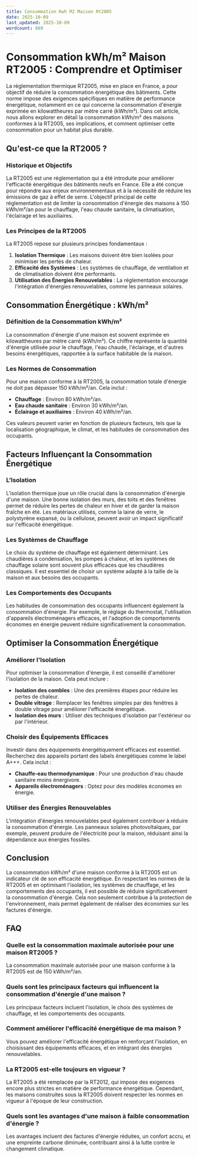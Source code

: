 ```yaml
---
title: Consommation Kwh M2 Maison Rt2005
date: 2025-10-09
last_updated: 2025-10-09
wordcount: 869
---
```


# Consommation kWh/m² Maison RT2005 : Comprendre et Optimiser

La réglementation thermique RT2005, mise en place en France, a pour objectif de réduire la consommation énergétique des bâtiments. Cette norme impose des exigences spécifiques en matière de performance énergétique, notamment en ce qui concerne la consommation d'énergie exprimée en kilowattheures par mètre carré (kWh/m²). Dans cet article, nous allons explorer en détail la consommation kWh/m² des maisons conformes à la RT2005, ses implications, et comment optimiser cette consommation pour un habitat plus durable.

## Qu'est-ce que la RT2005 ?

### Historique et Objectifs

La RT2005 est une réglementation qui a été introduite pour améliorer l'efficacité énergétique des bâtiments neufs en France. Elle a été conçue pour répondre aux enjeux environnementaux et à la nécessité de réduire les émissions de gaz à effet de serre. L'objectif principal de cette réglementation est de limiter la consommation d'énergie des maisons à 150 kWh/m²/an pour le chauffage, l'eau chaude sanitaire, la climatisation, l'éclairage et les auxiliaires.

### Les Principes de la RT2005

La RT2005 repose sur plusieurs principes fondamentaux :

1. **Isolation Thermique** : Les maisons doivent être bien isolées pour minimiser les pertes de chaleur.
2. **Efficacité des Systèmes** : Les systèmes de chauffage, de ventilation et de climatisation doivent être performants.
3. **Utilisation des Énergies Renouvelables** : La réglementation encourage l'intégration d'énergies renouvelables, comme les panneaux solaires.

## Consommation Énergétique : kWh/m²

### Définition de la Consommation kWh/m²

La consommation d'énergie d'une maison est souvent exprimée en kilowattheures par mètre carré (kWh/m²). Ce chiffre représente la quantité d'énergie utilisée pour le chauffage, l'eau chaude, l'éclairage, et d'autres besoins énergétiques, rapportée à la surface habitable de la maison.

### Les Normes de Consommation

Pour une maison conforme à la RT2005, la consommation totale d'énergie ne doit pas dépasser 150 kWh/m²/an. Cela inclut :

- **Chauffage** : Environ 80 kWh/m²/an.
- **Eau chaude sanitaire** : Environ 30 kWh/m²/an.
- **Éclairage et auxiliaires** : Environ 40 kWh/m²/an.

Ces valeurs peuvent varier en fonction de plusieurs facteurs, tels que la localisation géographique, le climat, et les habitudes de consommation des occupants.

## Facteurs Influençant la Consommation Énergétique

### L’Isolation

L'isolation thermique joue un rôle crucial dans la consommation d'énergie d'une maison. Une bonne isolation des murs, des toits et des fenêtres permet de réduire les pertes de chaleur en hiver et de garder la maison fraîche en été. Les matériaux utilisés, comme la laine de verre, le polystyrène expansé, ou la cellulose, peuvent avoir un impact significatif sur l'efficacité énergétique.

### Les Systèmes de Chauffage

Le choix du système de chauffage est également déterminant. Les chaudières à condensation, les pompes à chaleur, et les systèmes de chauffage solaire sont souvent plus efficaces que les chaudières classiques. Il est essentiel de choisir un système adapté à la taille de la maison et aux besoins des occupants.

### Les Comportements des Occupants

Les habitudes de consommation des occupants influencent également la consommation d'énergie. Par exemple, le réglage du thermostat, l'utilisation d'appareils électroménagers efficaces, et l'adoption de comportements économes en énergie peuvent réduire significativement la consommation.

## Optimiser la Consommation Énergétique

### Améliorer l'Isolation

Pour optimiser la consommation d'énergie, il est conseillé d'améliorer l'isolation de la maison. Cela peut inclure :

- **Isolation des combles** : Une des premières étapes pour réduire les pertes de chaleur.
- **Double vitrage** : Remplacer les fenêtres simples par des fenêtres à double vitrage pour améliorer l'efficacité énergétique.
- **Isolation des murs** : Utiliser des techniques d'isolation par l'extérieur ou par l'intérieur.

### Choisir des Équipements Efficaces

Investir dans des équipements énergétiquement efficaces est essentiel. Recherchez des appareils portant des labels énergétiques comme le label A+++. Cela inclut :

- **Chauffe-eau thermodynamique** : Pour une production d'eau chaude sanitaire moins énergivore.
- **Appareils électroménagers** : Optez pour des modèles économes en énergie.

### Utiliser des Énergies Renouvelables

L'intégration d'énergies renouvelables peut également contribuer à réduire la consommation d'énergie. Les panneaux solaires photovoltaïques, par exemple, peuvent produire de l'électricité pour la maison, réduisant ainsi la dépendance aux énergies fossiles.

## Conclusion

La consommation kWh/m² d'une maison conforme à la RT2005 est un indicateur clé de son efficacité énergétique. En respectant les normes de la RT2005 et en optimisant l'isolation, les systèmes de chauffage, et les comportements des occupants, il est possible de réduire significativement la consommation d'énergie. Cela non seulement contribue à la protection de l'environnement, mais permet également de réaliser des économies sur les factures d'énergie.

## FAQ

### Quelle est la consommation maximale autorisée pour une maison RT2005 ?

La consommation maximale autorisée pour une maison conforme à la RT2005 est de 150 kWh/m²/an.

### Quels sont les principaux facteurs qui influencent la consommation d'énergie d'une maison ?

Les principaux facteurs incluent l'isolation, le choix des systèmes de chauffage, et les comportements des occupants.

### Comment améliorer l'efficacité énergétique de ma maison ?

Vous pouvez améliorer l'efficacité énergétique en renforçant l'isolation, en choisissant des équipements efficaces, et en intégrant des énergies renouvelables.

### La RT2005 est-elle toujours en vigueur ?

La RT2005 a été remplacée par la RT2012, qui impose des exigences encore plus strictes en matière de performance énergétique. Cependant, les maisons construites sous la RT2005 doivent respecter les normes en vigueur à l'époque de leur construction.

### Quels sont les avantages d'une maison à faible consommation d'énergie ?

Les avantages incluent des factures d'énergie réduites, un confort accru, et une empreinte carbone diminuée, contribuant ainsi à la lutte contre le changement climatique.